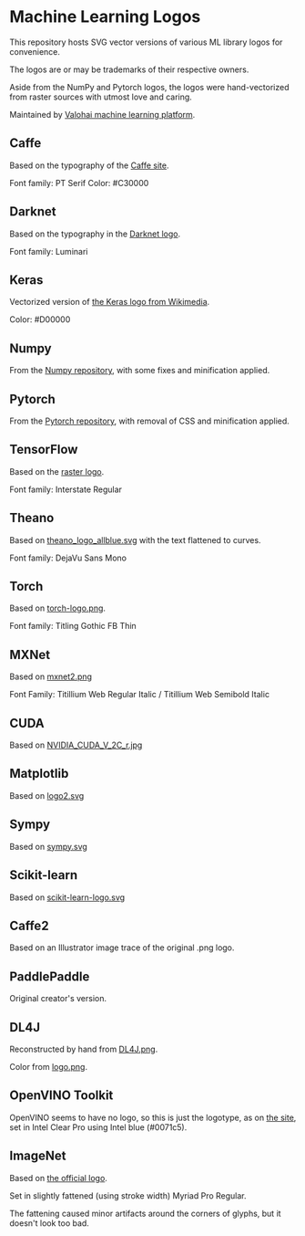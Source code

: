 Machine Learning Logos
======================

This repository hosts SVG vector versions of various ML library logos for convenience.

The logos are or may be trademarks of their respective owners.

Aside from the NumPy and Pytorch logos, the logos were hand-vectorized from raster sources with utmost love and caring.

Maintained by [Valohai machine learning platform](https://valohai.com/).

Caffe
-----

Based on the typography of the [Caffe site](http://caffe.berkeleyvision.org/).

Font family: PT Serif
Color: #C30000

Darknet
-------

Based on the typography in the [Darknet logo](https://pjreddie.com/static/img/darknet.png).

Font family: Luminari

Keras
-----

Vectorized version of [the Keras logo from Wikimedia](https://commons.wikimedia.org/wiki/File:Keras_Logo.jpg).

Color: #D00000

Numpy
-----

From the [Numpy repository](https://github.com/numpy/numpy/blob/7e7f4adab814b223f7f917369a72757cd28b10cb/branding/icons/numpylogo.svg), with some fixes and minification applied.

Pytorch
-------

From the [Pytorch repository](https://github.com/pytorch/pytorch/blob/master/docs/source/_static/img/pytorch-logo-dark.svg), with removal of CSS and minification applied.

TensorFlow
----------

Based on the [raster logo](https://www.tensorflow.org/_static/images/tensorflow/logo.png).

Font family: Interstate Regular


Theano
------

Based on [theano_logo_allblue.svg](https://github.com/Theano/Theano/blob/master/doc/images/theano_logo_allblue.svg) with the text flattened to curves.

Font family: DejaVu Sans Mono

Torch
-----

Based on [torch-logo.png](https://github.com/torch/torch.github.io/blob/master/static/torch-logo.png).

Font family: Titling Gothic FB Thin

MXNet
-----

Based on [mxnet2.png](https://github.com/dmlc/dmlc.github.io/blob/28d87fec08006cf93eafb7341b503681ca743c21/img/logo-m/mxnet2.png)

Font Family: Titillium Web Regular Italic / Titillium Web Semibold Italic

CUDA
-----

Based on [NVIDIA_CUDA_V_2C_r.jpg](http://cms.ipressroom.com.s3.amazonaws.com/219/files/20149/NVIDIA_CUDA_V_2C_r.jpg)

Matplotlib
-----

Based on [logo2.svg](http://matplotlib.org/_static/logo2.svg)

Sympy
-----

Based on [sympy.svg](https://github.com/sympy/sympy/blob/master/doc/src/logo/sympy.svg)

Scikit-learn
-----

Based on [scikit-learn-logo.svg](https://github.com/scikit-learn/scikit-learn/blob/master/doc/logos/scikit-learn-logo.svg)


Caffe2
-----

Based on an Illustrator image trace of the original .png logo.


PaddlePaddle
------------

Original creator's version.

DL4J
----

Reconstructed by hand from [DL4J.png](https://github.com/deeplearning4j/deeplearning4j-docs/blob/a4abc5c7a19e89e26d235f92ba0f896e9cde245b/assets/themes/thedocs/img/DL4J.png).

Color from [logo.png](https://github.com/deeplearning4j/deeplearning4j-docs/blob/a4abc5c7a19e89e26d235f92ba0f896e9cde245b/images/logo.png).

OpenVINO Toolkit
----------------

OpenVINO seems to have no logo, so this is just the logotype, as on [the site](https://software.intel.com/en-us/openvino-toolkit?),
set in Intel Clear Pro using Intel blue (#0071c5).


ImageNet
--------

Based on [the official logo](http://image-net.org/index_files/logo.jpg).

Set in slightly fattened (using stroke width) Myriad Pro Regular.

The fattening caused minor artifacts around the corners of glyphs, but it doesn't look too bad.